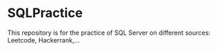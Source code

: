 # SQLPractice
This repository is for the practice of SQL Server on different sources: Leetcode, Hackerrank,...
